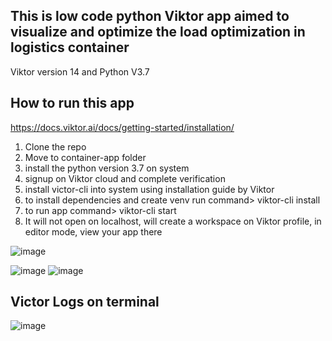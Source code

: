 ## This is low code python Viktor app aimed to visualize and optimize the load optimization in logistics container
Viktor version 14 and Python V3.7


## How to run this app


https://docs.viktor.ai/docs/getting-started/installation/
1. Clone the repo
2. Move to container-app folder
3. install the python version 3.7 on system
4. signup on Viktor cloud and complete verification
5. install victor-cli into system using installation guide by Viktor
6. to install dependencies and create venv run command> viktor-cli install
7. to run app command> viktor-cli start
8. It will not open on localhost, will create a workspace on Viktor profile, in editor mode, view your app there

![image](https://github.com/PrathameshPawar119/load-optimization-miniLogithon/assets/104665278/8f01a26d-8810-41e2-98b4-9de22a1ed9d3)

![image](https://github.com/PrathameshPawar119/load-optimization-miniLogithon/assets/104665278/13479d5f-6b78-4055-897e-99c09a0cb7e7)
![image](https://github.com/PrathameshPawar119/load-optimization-miniLogithon/assets/104665278/3fd9e6a6-3f51-4962-bc49-41347f344fa1)


## Victor Logs on terminal
![image](https://github.com/PrathameshPawar119/load-optimization-miniLogithon/assets/104665278/7c63be21-6bbb-401d-a769-8c47cd4cd678)

